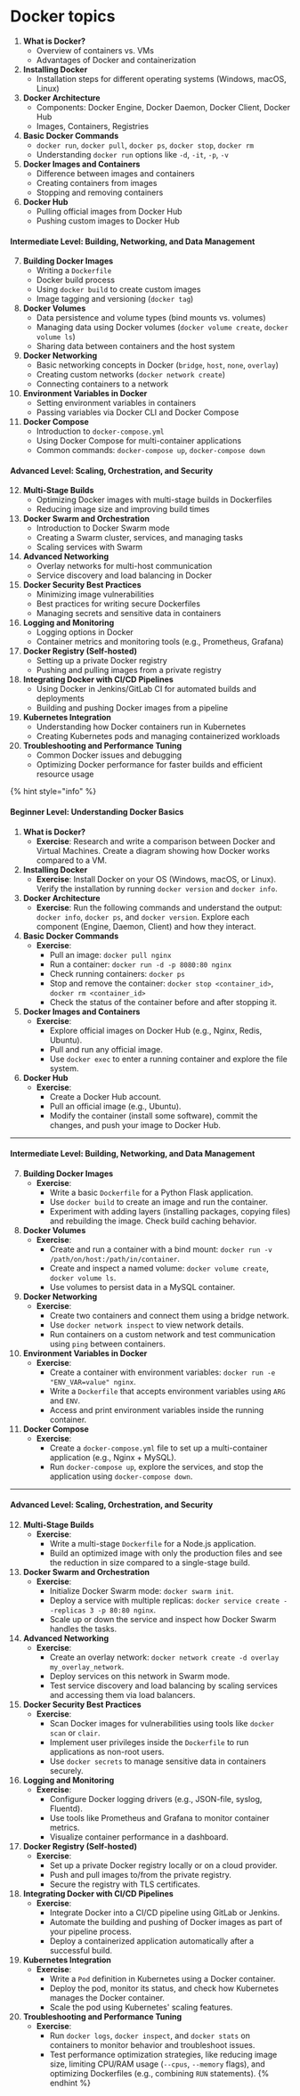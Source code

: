 # Docker topics

1. **What is Docker?**
   * Overview of containers vs. VMs
   * Advantages of Docker and containerization
2. **Installing Docker**
   * Installation steps for different operating systems (Windows, macOS, Linux)
3. **Docker Architecture**
   * Components: Docker Engine, Docker Daemon, Docker Client, Docker Hub
   * Images, Containers, Registries
4. **Basic Docker Commands**
   * `docker run`, `docker pull`, `docker ps`, `docker stop`, `docker rm`
   * Understanding `docker run` options like `-d`, `-it`, `-p`, `-v`
5. **Docker Images and Containers**
   * Difference between images and containers
   * Creating containers from images
   * Stopping and removing containers
6. **Docker Hub**
   * Pulling official images from Docker Hub
   * Pushing custom images to Docker Hub

#### **Intermediate Level: Building, Networking, and Data Management**

7. **Building Docker Images**
   * Writing a `Dockerfile`
   * Docker build process
   * Using `docker build` to create custom images
   * Image tagging and versioning (`docker tag`)
8. **Docker Volumes**
   * Data persistence and volume types (bind mounts vs. volumes)
   * Managing data using Docker volumes (`docker volume create`, `docker volume ls`)
   * Sharing data between containers and the host system
9. **Docker Networking**
   * Basic networking concepts in Docker (`bridge`, `host`, `none`, `overlay`)
   * Creating custom networks (`docker network create`)
   * Connecting containers to a network
10. **Environment Variables in Docker**
    * Setting environment variables in containers
    * Passing variables via Docker CLI and Docker Compose
11. **Docker Compose**
    * Introduction to `docker-compose.yml`
    * Using Docker Compose for multi-container applications
    * Common commands: `docker-compose up`, `docker-compose down`

#### **Advanced Level: Scaling, Orchestration, and Security**

12. **Multi-Stage Builds**
    * Optimizing Docker images with multi-stage builds in Dockerfiles
    * Reducing image size and improving build times
13. **Docker Swarm and Orchestration**
    * Introduction to Docker Swarm mode
    * Creating a Swarm cluster, services, and managing tasks
    * Scaling services with Swarm
14. **Advanced Networking**
    * Overlay networks for multi-host communication
    * Service discovery and load balancing in Docker
15. **Docker Security Best Practices**
    * Minimizing image vulnerabilities
    * Best practices for writing secure Dockerfiles
    * Managing secrets and sensitive data in containers
16. **Logging and Monitoring**
    * Logging options in Docker
    * Container metrics and monitoring tools (e.g., Prometheus, Grafana)
17. **Docker Registry (Self-hosted)**
    * Setting up a private Docker registry
    * Pushing and pulling images from a private registry
18. **Integrating Docker with CI/CD Pipelines**
    * Using Docker in Jenkins/GitLab CI for automated builds and deployments
    * Building and pushing Docker images from a pipeline
19. **Kubernetes Integration**
    * Understanding how Docker containers run in Kubernetes
    * Creating Kubernetes pods and managing containerized workloads
20. **Troubleshooting and Performance Tuning**
    * Common Docker issues and debugging
    * Optimizing Docker performance for faster builds and efficient resource usage



{% hint style="info" %}


#### **Beginner Level: Understanding Docker Basics**

1. **What is Docker?**
   * **Exercise**: Research and write a comparison between Docker and Virtual Machines. Create a diagram showing how Docker works compared to a VM.
2. **Installing Docker**
   * **Exercise**: Install Docker on your OS (Windows, macOS, or Linux). Verify the installation by running `docker version` and `docker info`.
3. **Docker Architecture**
   * **Exercise**: Run the following commands and understand the output: `docker info`, `docker ps`, and `docker version`. Explore each component (Engine, Daemon, Client) and how they interact.
4. **Basic Docker Commands**
   * **Exercise**:
     * Pull an image: `docker pull nginx`
     * Run a container: `docker run -d -p 8080:80 nginx`
     * Check running containers: `docker ps`
     * Stop and remove the container: `docker stop <container_id>`, `docker rm <container_id>`
     * Check the status of the container before and after stopping it.
5. **Docker Images and Containers**
   * **Exercise**:
     * Explore official images on Docker Hub (e.g., Nginx, Redis, Ubuntu).
     * Pull and run any official image.
     * Use `docker exec` to enter a running container and explore the file system.
6. **Docker Hub**
   * **Exercise**:
     * Create a Docker Hub account.
     * Pull an official image (e.g., Ubuntu).
     * Modify the container (install some software), commit the changes, and push your image to Docker Hub.

***

#### **Intermediate Level: Building, Networking, and Data Management**

7. **Building Docker Images**
   * **Exercise**:
     * Write a basic `Dockerfile` for a Python Flask application.
     * Use `docker build` to create an image and run the container.
     * Experiment with adding layers (installing packages, copying files) and rebuilding the image. Check build caching behavior.
8. **Docker Volumes**
   * **Exercise**:
     * Create and run a container with a bind mount: `docker run -v /path/on/host:/path/in/container`.
     * Create and inspect a named volume: `docker volume create`, `docker volume ls`.
     * Use volumes to persist data in a MySQL container.
9. **Docker Networking**
   * **Exercise**:
     * Create two containers and connect them using a bridge network.
     * Use `docker network inspect` to view network details.
     * Run containers on a custom network and test communication using `ping` between containers.
10. **Environment Variables in Docker**
    * **Exercise**:
      * Create a container with environment variables: `docker run -e "ENV_VAR=value" nginx`.
      * Write a `Dockerfile` that accepts environment variables using `ARG` and `ENV`.
      * Access and print environment variables inside the running container.
11. **Docker Compose**
    * **Exercise**:
      * Create a `docker-compose.yml` file to set up a multi-container application (e.g., Nginx + MySQL).
      * Run `docker-compose up`, explore the services, and stop the application using `docker-compose down`.

***

#### **Advanced Level: Scaling, Orchestration, and Security**

12. **Multi-Stage Builds**
    * **Exercise**:
      * Write a multi-stage `Dockerfile` for a Node.js application.
      * Build an optimized image with only the production files and see the reduction in size compared to a single-stage build.
13. **Docker Swarm and Orchestration**
    * **Exercise**:
      * Initialize Docker Swarm mode: `docker swarm init`.
      * Deploy a service with multiple replicas: `docker service create --replicas 3 -p 80:80 nginx`.
      * Scale up or down the service and inspect how Docker Swarm handles the tasks.
14. **Advanced Networking**
    * **Exercise**:
      * Create an overlay network: `docker network create -d overlay my_overlay_network`.
      * Deploy services on this network in Swarm mode.
      * Test service discovery and load balancing by scaling services and accessing them via load balancers.
15. **Docker Security Best Practices**
    * **Exercise**:
      * Scan Docker images for vulnerabilities using tools like `docker scan` or `clair`.
      * Implement user privileges inside the `Dockerfile` to run applications as non-root users.
      * Use `docker secrets` to manage sensitive data in containers securely.
16. **Logging and Monitoring**
    * **Exercise**:
      * Configure Docker logging drivers (e.g., JSON-file, syslog, Fluentd).
      * Use tools like Prometheus and Grafana to monitor container metrics.
      * Visualize container performance in a dashboard.
17. **Docker Registry (Self-hosted)**
    * **Exercise**:
      * Set up a private Docker registry locally or on a cloud provider.
      * Push and pull images to/from the private registry.
      * Secure the registry with TLS certificates.
18. **Integrating Docker with CI/CD Pipelines**
    * **Exercise**:
      * Integrate Docker into a CI/CD pipeline using GitLab or Jenkins.
      * Automate the building and pushing of Docker images as part of your pipeline process.
      * Deploy a containerized application automatically after a successful build.
19. **Kubernetes Integration**
    * **Exercise**:
      * Write a `Pod` definition in Kubernetes using a Docker container.
      * Deploy the pod, monitor its status, and check how Kubernetes manages the Docker container.
      * Scale the pod using Kubernetes' scaling features.
20. **Troubleshooting and Performance Tuning**
    * **Exercise**:
      * Run `docker logs`, `docker inspect`, and `docker stats` on containers to monitor behavior and troubleshoot issues.
      * Test performance optimization strategies, like reducing image size, limiting CPU/RAM usage (`--cpus`, `--memory` flags), and optimizing Dockerfiles (e.g., combining `RUN` statements).
{% endhint %}

